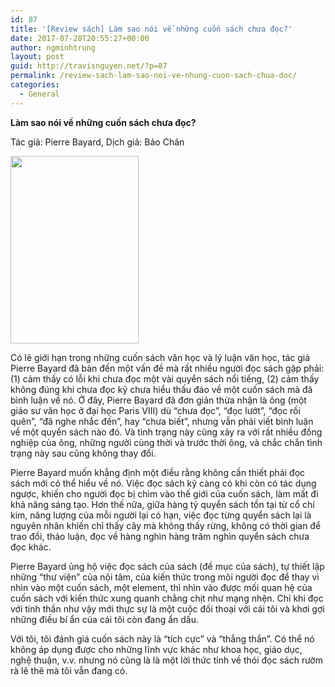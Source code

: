 ```yaml
---
id: 87
title: '[Review sách] Làm sao nói về những cuốn sách chưa đọc?'
date: 2017-07-28T20:55:27+00:00
author: ngminhtrung
layout: post
guid: http://travisnguyen.net/?p=87
permalink: /review-sach-lam-sao-noi-ve-nhung-cuon-sach-chua-doc/
categories:
  - General
---
```

**Làm sao nói về những cuốn sách chưa đọc?**
  
Tác giả: Pierre Bayard, Dịch giả: Bảo Chân

<img class="alignnone size-medium wp-image-89" src="http://travisnguyen.net/wp-content/uploads/2017/07/32193917-205x300.jpg" alt="" width="205" height="300" srcset="http://travisnguyen.net/wp-content/uploads/2017/07/32193917-205x300.jpg 205w, http://travisnguyen.net/wp-content/uploads/2017/07/32193917.jpg 318w" sizes="(max-width: 205px) 85vw, 205px" />

Có lẽ giới hạn trong những cuốn sách văn học và lý luận văn học, tác giả Pierre Bayard đã bàn đến một vấn đề mà rất nhiều người đọc sách gặp phải: (1) cảm thấy có lỗi khi chưa đọc một vài quyển sách nổi tiếng, (2) cảm thấy không đúng khi chưa đọc kỹ chưa hiểu thấu đáo về một cuốn sách mà đã bình luận về nó. Ở đây, Pierre Bayard đã đơn giản thừa nhận là ông (một giáo sư văn học ở đại học Paris VIII) dù &#8220;chưa đọc&#8221;, &#8220;đọc lướt&#8221;, &#8220;đọc rồi quên&#8221;, &#8220;đã nghe nhắc đến&#8221;, hay &#8220;chưa biết&#8221;, nhưng vẫn phải viết bình luận về một quyển sách nào đó. Và tình trạng này cũng xảy ra với rất nhiều đồng nghiệp của ông, những người cùng thời và trước thời ông, và chắc chắn tình trạng này sau cũng không thay đổi.

Pierre Bayard muốn khẳng định một điều rằng không cần thiết phải đọc sách mới có thể hiểu về nó. Việc đọc sách kỹ càng có khi còn có tác dụng ngược, khiến cho người đọc bị chìm vào thế giới của cuốn sách, làm mất đi khả năng sáng tạo. Hơn thế nữa, giữa hàng tỷ quyển sách tồn tại từ cổ chí kim, năng lượng của mỗi người lại có hạn, việc đọc từng quyển sách lại là nguyên nhân khiến chỉ thấy cây mà không thấy rừng, không có thời gian để trao đổi, thảo luận, đọc về hàng nghìn hàng trăm nghìn quyển sách chưa đọc khác.

Pierre Bayard ủng hộ việc đọc sách của sách (đề mục của sách), tự thiết lập những &#8220;thư viện&#8221; của nội tâm, của kiến thức trong môi người đọc để thay vì nhìn vào một cuốn sách, một element, thì nhìn vào được mối quan hệ của cuốn sách với kiến thức xung quanh chằng chịt như mạng nhện. Chỉ khi đọc với tinh thần như vậy mới thực sự là một cuộc đối thoại với cái tôi và khơi gợi những điều bí ẩn của cái tôi còn đang ẩn dấu.

Với tôi, tôi đánh giá cuốn sách này là &#8220;tích cực&#8221; và &#8220;thẳng thắn&#8221;. Có thể nó không áp dụng được cho những lĩnh vực khác như khoa học, giáo dục, nghệ thuận, v.v. nhưng nó cũng là là một lời thức tỉnh về thói đọc sách rườm rà lê thê mà tôi vẫn đang có.